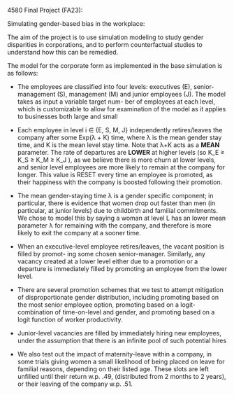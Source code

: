 4580 Final Project (FA23):

Simulating gender-based bias in the workplace:

The aim of the project is to use simulation modeling to study gender disparities in corporations,
and to perform counterfactual studies to understand how this can be remedied.

The model for the corporate form as implemented in the base simulation is as follows:

- The employees are classified into four levels: executives (E), senior-management (S),
management (M) and junior employees (J). The model takes as input a variable target num-
ber of employees at each level, which is customizable to allow for examination of the model
as it applies to businesses both large and small

- Each employee in level i ∈ {E, S, M, J} independently retires/leaves the company after
some Exp(λ + K) time, where λ is the mean gender stay time, and K is the mean level stay time. 
Note that λ+K acts as a **MEAN** parameter. The rate of departures are **LOWER** at higher levels (so K_E ≥
K_S ≥ K_M ≥ K_J ), as we believe there is more churn at lower levels, and senior level employees are more 
likely to remain at the company for longer. This value is RESET every time an employee is promoted, as their
happiness with the company is boosted following their promotion.

- The mean gender-staying time λ is a gender specific component;
in particular, there is evidence that women drop out faster than men (in particular, at
junior levels) due to childbirth and familial commitments. We chose to model this by saying
a woman at level L has an lower mean parameter λ for remaining with the company, and therefore is
more likely to exit the company at a sooner time.

- When an executive-level employee retires/leaves, the vacant position is filled by promot-
ing some chosen senior-manager. Similarly, any vacancy created at a lower level either
due to a promotion or a departure is immediately filled by promoting an employee from
the lower level. 

- There are several promotion schemes that we test to attempt mitigation of 
disproportionate gender distribution, including promoting based on the most senior employee option,
promoting based on a logit-combination of time-on-level and gender, and promoting based on a logit 
function of worker productivity.

- Junior-level vacancies are filled by immediately hiring new employees, under the assumption that
there is an infinite pool of such potential hires

- We also test out the impact of maternity-leave within a company, in some trials giving women a small likelihood 
of being placed on leave for familial reasons, depending on their listed age. These slots are left unfilled until their return w.p. .49, (distributed from 
2 months to 2 years), or their leaving of the company w.p. .51.

